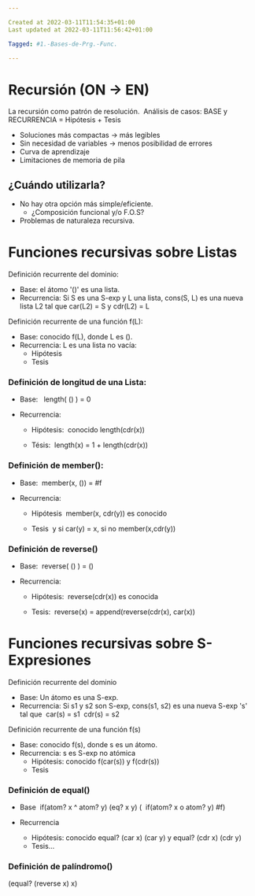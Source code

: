 ```yaml
---

Created at 2022-03-11T11:54:35+01:00
Last updated at 2022-03-11T11:56:42+01:00

Tagged: #1.-Bases-de-Prg.-Func.

---
```


# Recursión (ON → EN)
La recursión como patrón de resolución. 
Análisis de casos: BASE y RECURRENCIA = Hipótesis + Tesis 

* Soluciones más compactas → más legibles 
* Sin necesidad de variables → menos posibilidad de errores 
* Curva de aprendizaje 
* Limitaciones de memoria de pila 

## ¿Cuándo utilizarla? 

* No hay otra opción más simple/eficiente. 
  * ¿Composición funcional y/o F.O.S? 
* Problemas de naturaleza recursiva. 

# Funciones recursivas sobre Listas 

Definición recurrente del dominio: 

* Base: el átomo '()' es una lista. 
* Recurrencia: Si S es una S-exp y L una lista, cons(S, L) es una nueva lista L2 tal que car(L2) = S y cdr(L2) = L 

Definición recurrente de una función f(L): 

* Base: conocido f(L), donde L es (). 
* Recurrencia: L es una lista no vacía: 
  * Hipótesis 
  * Tesis 

### Definición de longitud de una Lista: 

* Base:  
  length( () ) = 0 
  
* Recurrencia: 
  * Hipótesis: 
    conocido length(cdr(x)) 
    
  * Tésis: 
    length(x) = 1 + length(cdr(x)) 
    

### Definición de member(): 

* Base: 
  member(x, ()) = #f 
  
* Recurrencia: 
  * Hipótesis 
    member(x, cdr(y)) es conocido 
    
  * Tesis 
    y si car(y) = x, si no member(x,cdr(y)) 
    

### Definición de reverse() 

* Base: 
  reverse( () ) = () 
  
* Recurrencia: 
  * Hipótesis: 
    reverse(cdr(x)) es conocida 
    
  * Tesis: 
    reverse(x) = append(reverse(cdr(x), car(x)) 
    

# Funciones recursivas sobre S-Expresiones 

Definición recurrente del dominio 

* Base: Un átomo es una S-exp. 
* Recurrencia: Si s1 y s2 son S-exp, cons(s1, s2) es una nueva S-exp 's' tal que 
  car(s) = s1 
  cdr(s) = s2 
  

Definición recurrente de una función f(s) 

* Base: conocido f(s), donde s es un átomo. 
* Recurrencia: s es S-exp no atómica 
  * Hipótesis: conocido f(car(s)) y f(cdr(s)) 
  * Tesis 

### Definición de equal() 

* Base 
  if(atom? x ^ atom? y) (eq? x y) ( 
  if(atom? x o atom? y) #f) 
  
* Recurrencia 
  * Hipótesis: conocido equal? (car x) (car y) y equal? (cdr x) (cdr y) 
  * Tesis… 

### Definición de palíndromo() 

(equal? (reverse x) x)

